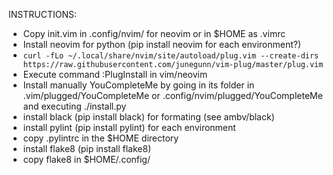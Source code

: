 INSTRUCTIONS:
 - Copy init.vim in .config/nvim/ for neovim or in $HOME as .vimrc
 - Install neovim for python (pip install neovim for each environment?)
 - ```curl -fLo ~/.local/share/nvim/site/autoload/plug.vim --create-dirs https://raw.githubusercontent.com/junegunn/vim-plug/master/plug.vim```
 - Execute command :PlugInstall in vim/neovim
 - Install manually YouCompleteMe by going in its folder in .vim/plugged/YouCompleteMe or .config/nvim/plugged/YouCompleteMe and executing ./install.py
 - install black (pip install black) for formating (see ambv/black)
 - install pylint (pip install pylint) for each environment
 - copy .pylintrc in the $HOME directory
 - install flake8 (pip install flake8)
 - copy flake8 in $HOME/.config/
